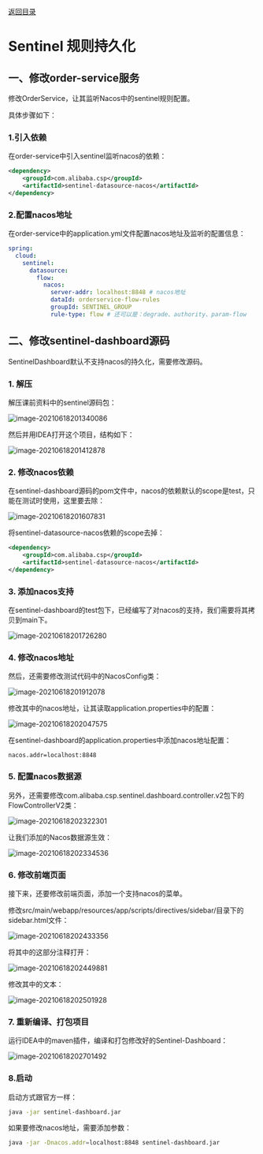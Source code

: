 [返回目录](/blog/microservices/index)

# Sentinel 规则持久化







## 一、修改order-service服务



修改OrderService，让其监听Nacos中的sentinel规则配置。

具体步骤如下：

### 1.引入依赖

在order-service中引入sentinel监听nacos的依赖：

```xml
<dependency>
    <groupId>com.alibaba.csp</groupId>
    <artifactId>sentinel-datasource-nacos</artifactId>
</dependency>
```



### 2.配置nacos地址

在order-service中的application.yml文件配置nacos地址及监听的配置信息：

```yaml
spring:
  cloud:
    sentinel:
      datasource:
        flow:
          nacos:
            server-addr: localhost:8848 # nacos地址
            dataId: orderservice-flow-rules
            groupId: SENTINEL_GROUP
            rule-type: flow # 还可以是：degrade、authority、param-flow
```





## 二、修改sentinel-dashboard源码

SentinelDashboard默认不支持nacos的持久化，需要修改源码。



### 1. 解压

解压课前资料中的sentinel源码包：

![image-20210618201340086](assets/image-20210618201340086.png)

然后并用IDEA打开这个项目，结构如下：

![image-20210618201412878](assets/image-20210618201412878.png)

### 2. 修改nacos依赖

在sentinel-dashboard源码的pom文件中，nacos的依赖默认的scope是test，只能在测试时使用，这里要去除：

![image-20210618201607831](assets/image-20210618201607831.png)

将sentinel-datasource-nacos依赖的scope去掉：

```xml
<dependency>
    <groupId>com.alibaba.csp</groupId>
    <artifactId>sentinel-datasource-nacos</artifactId>
</dependency>
```



### 3. 添加nacos支持

在sentinel-dashboard的test包下，已经编写了对nacos的支持，我们需要将其拷贝到main下。

![image-20210618201726280](assets/image-20210618201726280.png)



### 4. 修改nacos地址

然后，还需要修改测试代码中的NacosConfig类：

![image-20210618201912078](assets/image-20210618201912078.png)

修改其中的nacos地址，让其读取application.properties中的配置：

![image-20210618202047575](assets/image-20210618202047575.png)

在sentinel-dashboard的application.properties中添加nacos地址配置：

```properties
nacos.addr=localhost:8848
```



### 5. 配置nacos数据源

另外，还需要修改com.alibaba.csp.sentinel.dashboard.controller.v2包下的FlowControllerV2类：

![image-20210618202322301](assets/image-20210618202322301.png)

让我们添加的Nacos数据源生效：

![image-20210618202334536](assets/image-20210618202334536.png)



### 6. 修改前端页面

接下来，还要修改前端页面，添加一个支持nacos的菜单。

修改src/main/webapp/resources/app/scripts/directives/sidebar/目录下的sidebar.html文件：

![image-20210618202433356](assets/image-20210618202433356.png)



将其中的这部分注释打开：

![image-20210618202449881](assets/image-20210618202449881.png)



修改其中的文本：

![image-20210618202501928](assets/image-20210618202501928.png)



### 7. 重新编译、打包项目

运行IDEA中的maven插件，编译和打包修改好的Sentinel-Dashboard：

![image-20210618202701492](assets/image-20210618202701492.png)



### 8.启动

启动方式跟官方一样：

```sh
java -jar sentinel-dashboard.jar
```

如果要修改nacos地址，需要添加参数：

```sh
java -jar -Dnacos.addr=localhost:8848 sentinel-dashboard.jar
```



